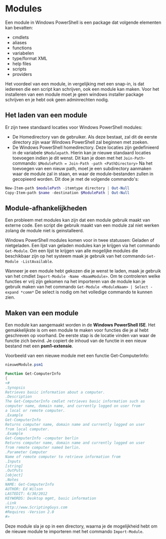 # Modules
Een module in Windows PowerShell is een package dat volgende elementen kan bevatten:
* cmdlets
* aliases
* functions
* variabelen
* type/format XML
* help files
* scripts
* providers

Het voordeel van een module, in vergelijking met een snap-in, is dat iedereen die een script kan schrijven, ook een module kan maken.
Voor het installeren van een module moet je geen windows installer package schrijven en je hebt ook geen adminrechten nodig.

## Het laden van een module
Er zijn twee standaard locaties voor Windows PowerShell modules:
- De Homedirectory van de gebruiker. Als deze bestaat, zal dit de eerste directory zijn waar Windows PowerShell zal beginnen met zoeken.
- De Windows PowerShell homedirectory.
Deze locaties zijn gedefinieerd in de variabele `$Modulepath`. Hierin kan je nieuwe standaard locaties toevoegen indien je dit wenst.
Dit kan je doen met het `Join-Path`-commando:
`$ModulePath = Join-Path -path <PathDirectory>`
Na het toevoegen van een nieuw path, moet je een subdirectory aanmaken waar de module zal in staan, en waar de module-bestanden zullen in gecopieerd worden.
Dit doe je met de volgende commando's:
```PowerShell
New-Item-path $modulePath -itemtype directory | Out-Null
Copy-Item-path $name -destination $ModulePath | Out-Null
```

## Module-afhankelijkheden
Een probleem met modules kan zijn dat een module gebruik maakt van externe code. Een script die gebruik maakt van een module zal niet werken zolang de module niet is geinstalleerd.


Windows PowerShell modules komen voor in twee statussen: Geladen of nietgeladen.
Een lijst van geladen modules kan je krijgen via het commando `Get-Module`. Om een lijst te krijgen van alle mogelijke modules die beschikbaar zijn op het systeem maak je gebruik van het commando `Get-Module -ListAvailable`.

Wanneer je een module hebt gekozen die je wenst te laden, maak je gebruik van het cmdlet `Ìmport-Module -Name <NaamModule>`.
Om te controleren welke functies er vrij zijn gekomen na het importeren van de module kan je gebruik maken van het commando
`Get-Module <ModuleNaam> | Select -expand *comm*`
De select is nodig om het volledige commando te kunnen zien.

## Maken van een module
Een module kan aangemaakt worden in de **Windows PowerShell ISE**. Het gemakkelijkste is om een module te maken voor functies die je al hebt geschreven op voorhand. De eerste stap is de locatie vinden van waar de functie zich bevind.
Je copiert de inhoud van de functie in een nieuw bestand met een **psm1-extensie**. 

Voorbeeld van een nieuwe module met een functie Get-ComputerInfo:
```PowerShell
nieuweModule.psm1

Function Get-ComputerInfo
{
<#
.Synopsis
Retrieves basic information about a computer. 
.Description
The Get-ComputerInfo cmdlet retrieves basic information such as
computer name, domain name, and currently logged on user from
a local or remote computer.
.Example
Get-ComputerInfo 
Returns computer name, domain name and currently logged on user
from local computer.
.Example
Get-ComputerInfo -computer berlin
Returns computer name, domain name and currently logged on user
from remote computer named berlin.
.Parameter Computer
Name of remote computer to retrieve information from
.Inputs
[string]
.OutPuts
[object]
.Notes
NAME: Get-ComputerInfo
AUTHOR: Ed Wilson
LASTEDIT: 6/30/2012
KEYWORDS: Desktop mgmt, basic information
.Link
Http://www.ScriptingGuys.com
#Requires -Version 2.0
#>
```
Deze module sla je op in een directory, waarna je de mogelijkheid hebt om de nieuwe module te importeren met het commando `Import-Module`.


